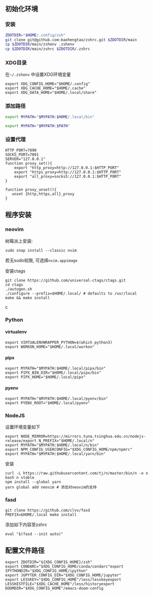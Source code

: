 ## 初始化环境

### 安装

```zsh
ZDOTDIR="$HOME/.config/zsh"
git clone git@github.com:baohengtao/zshrc.git $ZDOTDIR/main
cp $ZDOTDIR/main/zshenv .zshenv
cp $ZDOTDIR/main/zshrc $ZDOTDIR/.zshrc
```

### XDG目录

在`~/.zshenv` 中设置XDG环境变量

```shell
export XDG_CONFIG_HOME="$HOME/.config"
export XDG_CACHE_HOME="$HOME/.cache"
export XDG_DATA_HOME="$HOME/.local/share"
```

### 添加路径

```sh
export MYPATH="$MYPATH:$HOME/.local/bin"

export MYPATH="$MYPATH:$PATH"
```



### 设置代理

```shell
HTTP_PORT=7890
SOCKS_PORT=7891
SERVER="127.0.0.1"
function proxy_set(){
	export "http_proxy=http://127.0.0.1:$HTTP_PORT"
	export "https_proxy=http://127.0.0.1:$HTTP_PORT"
	export "all_proxy=socks5://127.0.0.1:$HTTP_PORT"
}

function proxy_unset(){
   unset {http,https,all}_proxy
}
```



## 程序安装

### neovim

树莓派上安装:

```shell
sudo snap install --classic nvim
```
若无sudo权限, 可选择`nvim.appimage`

安装ctags

```shell
git clone https://github.com/universal-ctags/ctags.git
cd ctags
./autogen.sh
./configure --prefix=$HOME/.local/ # defaults to /usr/local
make && make install
```

c

### Python

#### virtualenv

```shell
export VIRTUALENVWRAPPER_PYTHON=$(which python3)
export WORKON_HOME="$HOME/.local/workon" 
```

#### pipx

```shell
export MYPATH="$MYPATH:$HOME/.local/pipx/bin"
export PIPX_BIN_DIR="$HOME/.local/pipx/bin"
export PIPX_HOME="$HOME/.local/pipx"
```

#### pyenv

```shell
export MYPATH="$MYPATH:$HOME/.local/pyenv/bin"
export PYENV_ROOT="$HOME/.local/pyenv"
```



### NodeJS

设置环境变量如下

```shell
export NODE_MIRROR=https://mirrors.tuna.tsinghua.edu.cn/nodejs-release/export N_PREFIX="$HOME/.local/n"
export MYPATH="$MYPATH:$HOME/.local/n/bin"
export NPM_CONFIG_USERCONFIG="$XDG_CONFIG_HOME/npm/npmrc"
export MYPATH="$MYPATH:$HOME/.local/yarn/bin"
```

安装 

```shell
curl -L https://raw.githubusercontent.com/tj/n/master/bin/n -o n
bash n stable
npm install --global yarn
yarn global add neovim # 添加对neovim的支持
```

### fasd

```shell
git clone https://github.com/clvv/fasd
PREFIX=$HOME/.local make install
```

添加如下内容至zshrc

```shell
eval "$(fasd --init auto)"
```





## 配置文件路径

```shell
export ZDOTDIR="${XDG_CONFIG_HOME}/zsh"
export CONDARC="$XDG_CONFIG_HOME/conda/condarc"export IPYTHONDIR="$XDG_CONFIG_HOME/ipython"
export JUPYTER_CONFIG_DIR="$XDG_CONFIG_HOME/jupyter"
export LESSKEY="$XDG_CONFIG_HOME"/less/lesskeyexport LESSHISTFILE="$XDG_CACHE_HOME"/less/historyexport DOOMDIR="$XDG_CONFIG_HOME"/emacs-doom-config
```

